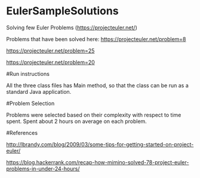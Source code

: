 # EulerSampleSolutions
Solving few Euler Problems (https://projecteuler.net/)


Problems that have been solved here:
https://projecteuler.net/problem=8


https://projecteuler.net/problem=25


https://projecteuler.net/problem=20


#Run instructions

All the three class files has Main method, so that the class can be run as a standard Java application.


#Problem Selection

Problems were selected based on their complexity with respect to time spent. 
Spent about 2 hours on average on each problem.

#References

http://lbrandy.com/blog/2009/03/some-tips-for-getting-started-on-project-euler/

https://blog.hackerrank.com/recap-how-mimino-solved-78-project-euler-problems-in-under-24-hours/


